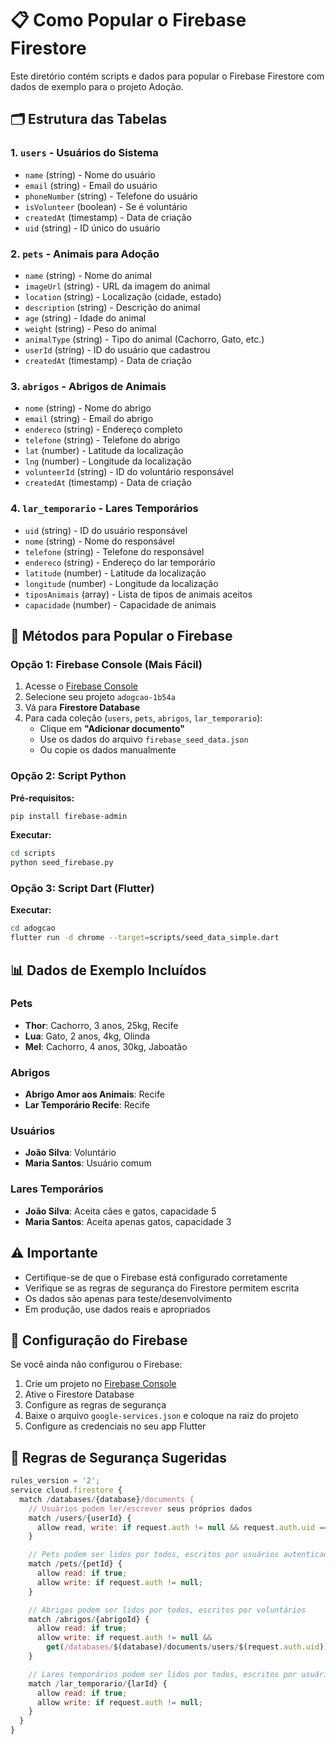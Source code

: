 # 📋 Como Popular o Firebase Firestore

Este diretório contém scripts e dados para popular o Firebase Firestore com dados de exemplo para o projeto Adoção.

## 🗂️ Estrutura das Tabelas

### 1. **`users`** - Usuários do Sistema

- `name` (string) - Nome do usuário
- `email` (string) - Email do usuário
- `phoneNumber` (string) - Telefone do usuário
- `isVolunteer` (boolean) - Se é voluntário
- `createdAt` (timestamp) - Data de criação
- `uid` (string) - ID único do usuário

### 2. **`pets`** - Animais para Adoção

- `name` (string) - Nome do animal
- `imageUrl` (string) - URL da imagem do animal
- `location` (string) - Localização (cidade, estado)
- `description` (string) - Descrição do animal
- `age` (string) - Idade do animal
- `weight` (string) - Peso do animal
- `animalType` (string) - Tipo do animal (Cachorro, Gato, etc.)
- `userId` (string) - ID do usuário que cadastrou
- `createdAt` (timestamp) - Data de criação

### 3. **`abrigos`** - Abrigos de Animais

- `nome` (string) - Nome do abrigo
- `email` (string) - Email do abrigo
- `endereco` (string) - Endereço completo
- `telefone` (string) - Telefone do abrigo
- `lat` (number) - Latitude da localização
- `lng` (number) - Longitude da localização
- `volunteerId` (string) - ID do voluntário responsável
- `createdAt` (timestamp) - Data de criação

### 4. **`lar_temporario`** - Lares Temporários

- `uid` (string) - ID do usuário responsável
- `nome` (string) - Nome do responsável
- `telefone` (string) - Telefone do responsável
- `endereco` (string) - Endereço do lar temporário
- `latitude` (number) - Latitude da localização
- `longitude` (number) - Longitude da localização
- `tiposAnimais` (array) - Lista de tipos de animais aceitos
- `capacidade` (number) - Capacidade de animais

## 🚀 Métodos para Popular o Firebase

### Opção 1: Firebase Console (Mais Fácil)

1. Acesse o [Firebase Console](https://console.firebase.google.com/)
2. Selecione seu projeto `adogcao-1b54a`
3. Vá para **Firestore Database**
4. Para cada coleção (`users`, `pets`, `abrigos`, `lar_temporario`):
   - Clique em **"Adicionar documento"**
   - Use os dados do arquivo `firebase_seed_data.json`
   - Ou copie os dados manualmente

### Opção 2: Script Python

**Pré-requisitos:**

```bash
pip install firebase-admin
```

**Executar:**

```bash
cd scripts
python seed_firebase.py
```

### Opção 3: Script Dart (Flutter)

**Executar:**

```bash
cd adogcao
flutter run -d chrome --target=scripts/seed_data_simple.dart
```

## 📊 Dados de Exemplo Incluídos

### Pets

- **Thor**: Cachorro, 3 anos, 25kg, Recife
- **Lua**: Gato, 2 anos, 4kg, Olinda
- **Mel**: Cachorro, 4 anos, 30kg, Jaboatão

### Abrigos

- **Abrigo Amor aos Animais**: Recife
- **Lar Temporário Recife**: Recife

### Usuários

- **João Silva**: Voluntário
- **Maria Santos**: Usuário comum

### Lares Temporários

- **João Silva**: Aceita cães e gatos, capacidade 5
- **Maria Santos**: Aceita apenas gatos, capacidade 3

## ⚠️ Importante

- Certifique-se de que o Firebase está configurado corretamente
- Verifique se as regras de segurança do Firestore permitem escrita
- Os dados são apenas para teste/desenvolvimento
- Em produção, use dados reais e apropriados

## 🔧 Configuração do Firebase

Se você ainda não configurou o Firebase:

1. Crie um projeto no [Firebase Console](https://console.firebase.google.com/)
2. Ative o Firestore Database
3. Configure as regras de segurança
4. Baixe o arquivo `google-services.json` e coloque na raiz do projeto
5. Configure as credenciais no seu app Flutter

## 📝 Regras de Segurança Sugeridas

```javascript
rules_version = '2';
service cloud.firestore {
  match /databases/{database}/documents {
    // Usuários podem ler/escrever seus próprios dados
    match /users/{userId} {
      allow read, write: if request.auth != null && request.auth.uid == userId;
    }

    // Pets podem ser lidos por todos, escritos por usuários autenticados
    match /pets/{petId} {
      allow read: if true;
      allow write: if request.auth != null;
    }

    // Abrigos podem ser lidos por todos, escritos por voluntários
    match /abrigos/{abrigoId} {
      allow read: if true;
      allow write: if request.auth != null &&
        get(/databases/$(database)/documents/users/$(request.auth.uid)).data.isVolunteer == true;
    }

    // Lares temporários podem ser lidos por todos, escritos por usuários autenticados
    match /lar_temporario/{larId} {
      allow read: if true;
      allow write: if request.auth != null;
    }
  }
}
```
